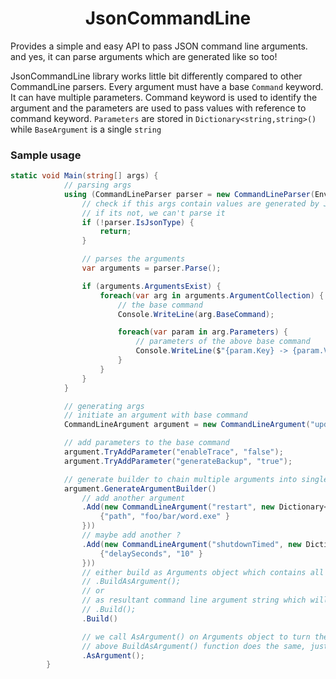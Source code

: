 <div align="center">
	<h1>JsonCommandLine</h1>	
</div>

Provides a simple and easy API to pass JSON command line arguments.
and yes, it can parse arguments which are generated like so too!

JsonCommandLine library works little bit differently compared to other CommandLine parsers.
Every argument must have a base `Command` keyword. It can have multiple parameters.
Command keyword is used to identify the argument and the parameters are used to pass values with reference to command keyword.
`Parameters` are stored in `Dictionary<string,string>()` while `BaseArgument` is a single `string`

### Sample usage

```cs
static void Main(string[] args) {
			// parsing args
			using (CommandLineParser parser = new CommandLineParser(Environment.CommandLine)) {
				// check if this args contain values are generated by JsonCommandLine
				// if its not, we can't parse it
				if (!parser.IsJsonType) {
					return;
				}

				// parses the arguments
				var arguments = parser.Parse();

				if (arguments.ArgumentsExist) {
					foreach(var arg in arguments.ArgumentCollection) {
						// the base command
						Console.WriteLine(arg.BaseCommand);

						foreach(var param in arg.Parameters) {
							// parameters of the above base command
							Console.WriteLine($"{param.Key} -> {param.Value}");
						}
					}
				}
			}

			// generating args
			// initiate an argument with base command
			CommandLineArgument argument = new CommandLineArgument("update");

			// add parameters to the base command
			argument.TryAddParameter("enableTrace", "false");
			argument.TryAddParameter("generateBackup", "true");

			// generate builder to chain multiple arguments into single instance
			argument.GenerateArgumentBuilder()
				// add another argument
				.Add(new CommandLineArgument("restart", new Dictionary<string, string>() {
					{"path", "foo/bar/word.exe" }
				}))
				// maybe add another ?
				.Add(new CommandLineArgument("shutdownTimed", new Dictionary<string, string>() {
					{"delaySeconds", "10" }
				}))
				// either build as Arguments object which contains all chained command line arguments
				// .BuildAsArgument();
				// or
				// as resultant command line argument string which will be passed to the next process as args.
				// .Build();
				.Build()

				// we call AsArgument() on Arguments object to turn the chained arguments into resultant args string
				// above BuildAsArgument() function does the same, just that it directly converts it to string args.
				.AsArgument();
		}
```
